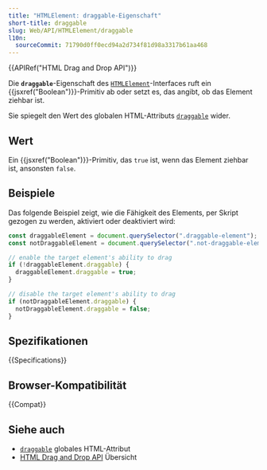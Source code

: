```yaml
---
title: "HTMLElement: draggable-Eigenschaft"
short-title: draggable
slug: Web/API/HTMLElement/draggable
l10n:
  sourceCommit: 71790d0ff0ecd94a2d734f81d98a3317b61aa468
---
```


{{APIRef("HTML Drag and Drop API")}}

Die **`draggable`**-Eigenschaft des [`HTMLElement`](/de/docs/Web/API/HTMLElement)-Interfaces ruft ein {{jsxref("Boolean")}}-Primitiv ab oder setzt es, das angibt, ob das Element ziehbar ist.

Sie spiegelt den Wert des globalen HTML-Attributs [`draggable`](/de/docs/Web/HTML/Global_attributes/draggable) wider.

## Wert

Ein {{jsxref("Boolean")}}-Primitiv, das `true` ist, wenn das Element ziehbar ist, ansonsten `false`.

## Beispiele

Das folgende Beispiel zeigt, wie die Fähigkeit des Elements, per Skript gezogen zu werden, aktiviert oder deaktiviert wird:

```js
const draggableElement = document.querySelector(".draggable-element");
const notDraggableElement = document.querySelector(".not-draggable-element");

// enable the target element's ability to drag
if (!draggableElement.draggable) {
  draggableElement.draggable = true;
}

// disable the target element's ability to drag
if (notDraggableElement.draggable) {
  notDraggableElement.draggable = false;
}
```

## Spezifikationen

{{Specifications}}

## Browser-Kompatibilität

{{Compat}}

## Siehe auch

- [`draggable`](/de/docs/Web/HTML/Global_attributes#draggable) globales HTML-Attribut
- [HTML Drag and Drop API](/de/docs/Web/API/HTML_Drag_and_Drop_API) Übersicht
